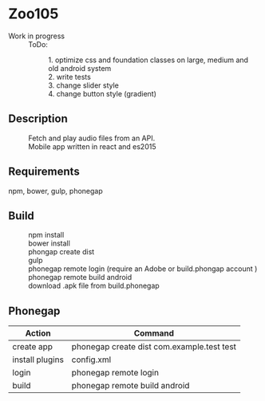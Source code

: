 # Zoo105

<dl>
    <dt>Work in progress</dt>
    <dd>ToDo:<dd>
    <dl>
        <dd>1. optimize css and foundation classes on large, medium and old android system</dd>
        <dd>2. write tests</dd>
        <dd>3. change slider style</dd>
        <dd>4. change button style (gradient)</dd>
    </dl>
</dl>

## Description

<dl>
    <dd>Fetch and play audio files from an API.</dd>
    <dd>Mobile app written in react and es2015</dd>
</dl>

## Requirements

npm, bower, gulp, phonegap

## Build

<dl>
    <dd>npm install</dd>
    <dd>bower install</dd>
    <dd>phongap create dist</dd>
    <dd>gulp</dd>
    <dd>phonegap remote login (require an Adobe or build.phongap account )</dd>
    <dd>phonegap remote build android </dd>
    <dd>download .apk file from build.phonegap</dd>
</dl>

## Phonegap

| Action | Command |
|--------|---------|
| create app | phonegap create dist com.example.test test |
| install plugins | config.xml |
| login | phonegap remote login |
| build | phonegap remote build android |